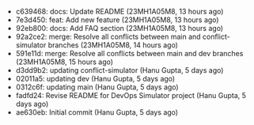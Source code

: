 - c639468: docs: Update README (23MH1A05M8, 13 hours ago)
- 7e3d450: feat: Add new feature (23MH1A05M8, 13 hours ago)
- 92eb800: docs: Add FAQ section (23MH1A05M8, 13 hours ago)
- 92a2ce2: merge: Resolve all conflicts between main and conflict-simulator branches (23MH1A05M8, 14 hours ago)
- 591e11d: merge: Resolve all conflicts between main and dev branches (23MH1A05M8, 15 hours ago)
- d3dd9b2: updating conflict-simulator (Hanu Gupta, 5 days ago)
- 02011a5: updating dev (Hanu Gupta, 5 days ago)
- 0312c6f: updating main (Hanu Gupta, 5 days ago)
- fadfd24: Revise README for DevOps Simulator project (Hanu Gupta, 5 days ago)
- ae630eb: Initial commit (Hanu Gupta, 5 days ago)